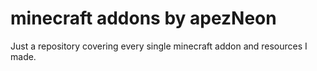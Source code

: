 # minecraft addons by apezNeon
Just a repository covering every single minecraft addon and resources I made.
